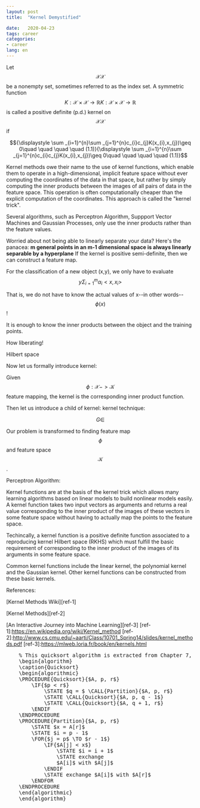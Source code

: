 ```yaml
---
layout: post
title:  "Kernel Demystified"

date:   2020-04-23 
tags: career
categories: 
- career
lang: en
---
```


Let $${\displaystyle {\mathcal {X}}}{\displaystyle {\mathcal {X}}}$$ be a nonempty set, sometimes referred to as the index set. A symmetric function $${\displaystyle K:{\mathcal {X}}\times {\mathcal {X}}\to \mathbb {R} }{\displaystyle K:{\mathcal {X}}\times {\mathcal {X}}\to \mathbb {R} }$$ is called a positive definite (p.d.) kernel on $${\displaystyle {\mathcal {X}}}{\mathcal {X}}$$ if

$${\displaystyle \sum _{i=1}^{n}\sum _{j=1}^{n}c_{i}c_{j}K(x_{i},x_{j})\geq 0\quad \quad \quad \quad (1.1)}{\displaystyle \sum _{i=1}^{n}\sum _{j=1}^{n}c_{i}c_{j}K(x_{i},x_{j})\geq 0\quad \quad \quad \quad (1.1)}$$

Kernel methods owe their name to the use of kernel functions, which enable them to operate in a high-dimensional, implicit feature space without ever computing the coordinates of the data in that space, but rather by simply computing the inner products between the images of all pairs of data in the feature space. This operation is often computationally cheaper than the explicit computation of the coordinates. This approach is called the "kernel trick".

Several algorithms, such as Perceptron Algorithm, Suppport Vector Machines and Gaussian Processes, only use the inner products rather than the feature values.

Worried about not being able to linearly separate your data? Here's the panacea:
**m general points in an m-1 dimensional space is always linearly separable by a hyperplane**
If the kernel is positive semi-definite, then we can construct a feature map.

For the classification of a new object (x,y), we only have to evaluate
$$y\Sigma_{i=1}^m \alpha_i <x, x_i>$$

That is, we do not have to know the actual values of x--in other words--$$\phi(x)$$!

It is enough to know the inner products between the object and the training points.

How liberating!

Hilbert space

Now let us formally introduce kernel:

Given $$\phi: \mathcal {X} -> \mathcal {K}$$ feature mapping, the kernel is the corresponding inner product function. 

Then let us introduce a child of kernel: kernel technique:

$$G \in $$

Our problem is transformed to finding feature map $$\phi$$ and feature space $$\mathcal {K}$$.

Perceptron Algorithm:

Kernel functions are at the basis of the kernel trick which allows many learning algorithms based on linear models to build nonlinear models easily. A kernel function takes two input vectors as arguments and returns a real value corresponding to the inner product of the images of these vectors in some feature space without having to actually map the points to the feature space.

Techincally, a kernel function is a positive definite function associated to a reproducing kernel Hilbert space (RKHS) which must fulfill the basic requirement of corresponding to the inner product of the images of its arguments in some feature space.

Common kernel functions include the linear kernel, the polynomial kernel and the Gaussian kernel. Other kernel functions can be constructed from these basic kernels.

References:

[Kernel Methods Wiki][ref-1]

[Kernel Methods][ref-2]

[An Interactive Journey into Machine Learning][ref-3]
[ref-1]:https://en.wikipedia.org/wiki/Kernel_method
[ref-2]:http://www.cs.cmu.edu/~aarti/Class/10701_Spring14/slides/kernel_methods.pdf
[ref-3]:https://mlweb.loria.fr/book/en/kernels.html
<pre id="quicksort" style="display:hidden;">
    % This quicksort algorithm is extracted from Chapter 7, Introduction to Algorithms (3rd edition)
    \begin{algorithm}
    \caption{Quicksort}
    \begin{algorithmic}
    \PROCEDURE{Quicksort}{$A, p, r$}
        \IF{$p < r$} 
            \STATE $q = $ \CALL{Partition}{$A, p, r$}
            \STATE \CALL{Quicksort}{$A, p, q - 1$}
            \STATE \CALL{Quicksort}{$A, q + 1, r$}
        \ENDIF
    \ENDPROCEDURE
    \PROCEDURE{Partition}{$A, p, r$}
        \STATE $x = A[r]$
        \STATE $i = p - 1$
        \FOR{$j = p$ \TO $r - 1$}
            \IF{$A[j] < x$}
                \STATE $i = i + 1$
                \STATE exchange
                $A[i]$ with $A[j]$
            \ENDIF
            \STATE exchange $A[i]$ with $A[r]$
        \ENDFOR
    \ENDPROCEDURE
    \end{algorithmic}
    \end{algorithm}
</pre>

<script>
    pseudocode.renderElement(document.getElementById("quicksort"));
</script>
